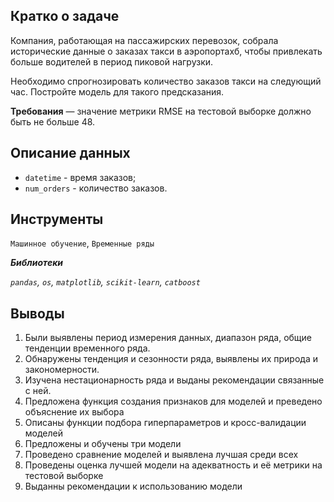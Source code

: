 ## Кратко о задаче
Компания, работающая на пассажирских перевозок, собрала исторические данные о заказах такси в аэропортахб, чтобы привлекать больше водителей в период пиковой нагрузки. 

Необходимо спрогнозировать количество заказов такси на следующий час. Постройте модель для такого предсказания.

**Требования** — значение метрики RMSE на тестовой выборке должно быть не больше 48.

## Описание данных

 - `datetime` - время заказов;
 - `num_orders` - количество заказов.

## Инструменты
`Машинное обучение`, `Временные ряды`

***Библиотеки***

*`pandas`, `os`, `matplotlib`, `scikit-learn`, `catboost`*

## Выводы

1. Были выявлены период измерения данных, диапазон ряда, общие тенденции временного ряда.
2. Обнаружены тенденция и сезонности ряда, выявлены их природа и закономерности.
3. Изучена нестационарность ряда и выданы рекомендации связанные с ней.
4. Предложена функция создания признаков для моделей и преведено объяснение их выбора
5. Описаны функции подбора гиперпараметров и кросс-валидации моделей
6. Предложены и обучены три модели
7. Проведено сравнение моделей и выявлена лучшая среди всех
8. Проведены оценка лучшей модели на адекватность и её метрики на тестовой выборке
9. Выданны рекомендации к использованию модели
